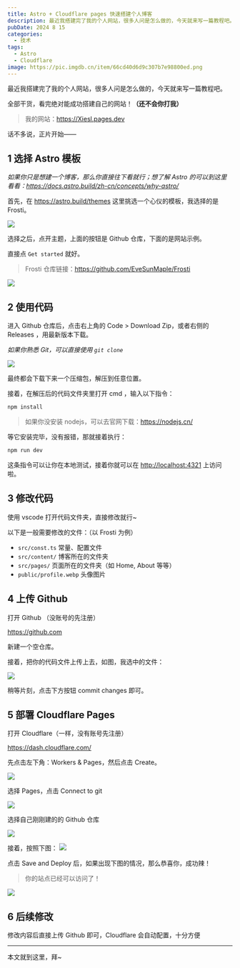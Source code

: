 ```yaml
---
title: Astro + Cloudflare pages 快速搭建个人博客
description: 最近我搭建完了我的个人网站，很多人问是怎么做的，今天就来写一篇教程吧。
pubDate: 2024 8 15
categories:
  - 技术
tags:
  - Astro
  - Cloudflare
image: https://pic.imgdb.cn/item/66cd40d6d9c307b7e98800ed.png
---
```

最近我搭建完了我的个人网站，很多人问是怎么做的，今天就来写一篇教程吧。

全部干货，看完绝对能成功搭建自己的网站！**（还不会你打我）**

> 我的网站：<https://Xiesl.pages.dev>

话不多说，正片开始——
## 1 选择 Astro 模板

*如果你只是想建一个博客，那么你直接往下看就行；想了解 Astro 的可以到这里看看：<https://docs.astro.build/zh-cn/concepts/why-astro/>*

首先，在 <https://astro.build/themes> 这里挑选一个心仪的模板，我选择的是 Frosti。

![](https://s3.bmp.ovh/imgs/2024/08/15/0ef67975725389ce.png)

选择之后，点开主题，上面的按钮是 Github 仓库，下面的是网站示例。

直接点 `Get started` 就好。

> Frosti 仓库链接：<https://github.com/EveSunMaple/Frosti> 

![](https://s3.bmp.ovh/imgs/2024/08/15/47dac552d0a9d42f.png)

## 2 使用代码

进入 Github 仓库后，点击右上角的 Code > Download Zip，或者右侧的 Releases ，用最新版本下载。

*如果你熟悉 Git，可以直接使用 `git clone`*

![](https://s3.bmp.ovh/imgs/2024/08/15/6d6651e4f4f2a974.png)

最终都会下载下来一个压缩包，解压到任意位置。

接着，在解压后的代码文件夹里打开 cmd ，输入以下指令：

```cmd
npm install
```

> 如果你没安装 nodejs，可以去官网下载：<https://nodejs.cn/> 

等它安装完毕，没有报错，那就接着执行：

```cmd
npm run dev
```

这条指令可以让你在本地测试，接着你就可以在 <http://localhost:4321> 上访问啦。

## 3 修改代码

使用 vscode 打开代码文件夹，直接修改就行~

以下是一般需要修改的文件：（以 Frosti 为例）

- `src/const.ts` 常量、配置文件
- `src/content/` 博客所在的文件夹
- `src/pages/` 页面所在的文件夹（如 Home, About 等等）
- `public/profile.webp` 头像图片

## 4 上传 Github

打开 Github （没账号的先注册）

<https://github.com> 

新建一个空仓库。

接着，把你的代码文件上传上去，如图，我选中的文件：

![](https://s3.bmp.ovh/imgs/2024/08/15/97a7eba0a5e14d70.png)

稍等片刻，点击下方按钮 commit changes 即可。

## 5 部署 Cloudflare Pages

打开 Cloudflare（一样，没有账号先注册）

<https://dash.cloudflare.com/>

先点击左下角：Workers & Pages，然后点击 Create。

![](https://s3.bmp.ovh/imgs/2024/08/15/77106bf357040b8c.png)

选择 Pages，点击 Connect to git

![](https://s3.bmp.ovh/imgs/2024/08/15/a2bd82d27f57af61.png)

选择自己刚刚建的的 Github 仓库

![](https://s3.bmp.ovh/imgs/2024/08/15/7e134d944f777ecb.png)

接着，按照下图：
![](https://s3.bmp.ovh/imgs/2024/08/15/a721d6fadd31e14d.png)

点击 Save and Deploy 后，如果出现下图的情况，那么恭喜你，成功辣！

> 你的站点已经可以访问了！

![](https://s3.bmp.ovh/imgs/2024/08/15/b8d26396451e1277.png)

## 6 后续修改

修改内容后直接上传 Github 即可，Cloudflare 会自动配置，十分方便

---
本文就到这里，拜~